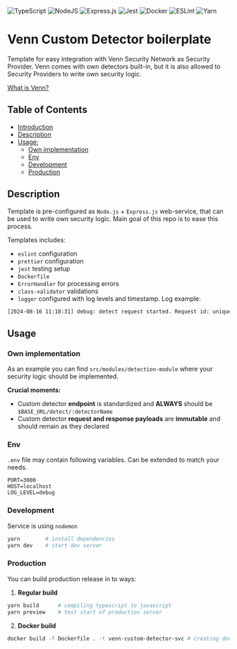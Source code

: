 ![TypeScript](https://img.shields.io/badge/typescript-%23007ACC.svg?style=for-the-badge&logo=typescript&logoColor=white)
![NodeJS](https://img.shields.io/badge/node.js-6DA55F?style=for-the-badge&logo=node.js&logoColor=white)
![Express.js](https://img.shields.io/badge/express.js-%23404d59.svg?style=for-the-badge&logo=express&logoColor=%2361DAFB)
![Jest](https://img.shields.io/badge/-jest-%23C21325?style=for-the-badge&logo=jest&logoColor=white)
![Docker](https://img.shields.io/badge/docker-%230db7ed.svg?style=for-the-badge&logo=docker&logoColor=white)
![ESLint](https://img.shields.io/badge/ESLint-4B3263?style=for-the-badge&logo=eslint&logoColor=white)
![Yarn](https://img.shields.io/badge/yarn-%232C8EBB.svg?style=for-the-badge&logo=yarn&logoColor=white)

# Venn Custom Detector boilerplate
Template for easy integration with Venn Security Network as Security Provider. Venn comes with own detectors built-in, but it is also allowed to Security Providers to write own security logic.

[What is Venn?](https://docs.venn.build/)

## Table of Contents
- [Introduction](#venn-custom-detector-boilerplate)
- [Description](#description)
- [Usage:](#usage)
    - [Own implementation](#own-implementation)
    - [Env](#env)
    - [Development](#development)
    - [Production](#production)

## Description
Template is pre-configured as `Node.js` + `Express.js` web-service, that can be used to write own security logic. Main goal of this repo is to ease this process.

Templates includes:
- `eslint` configuration
- `prettier` configuration
- `jest` testing setup
- `Dockerfile`
- `ErrorHandler` for processing errors
- `class-validator` validations
- `logger` configured with log levels and timestamp. Log example:
```bash
[2024-08-16 11:18:31] debug: detect request started. Request id: unique-id
```


## Usage
### Own implementation
As an example you can find `src/modules/detection-module` where your security logic should be implemented.

**Crucial moments:**
- Custom detector **endpoint** is standardized and **ALWAYS** should be `$BASE_URL/detect/:detectorName`
- Custom detector **request and response payloads** are **immutable** and should remain as they declared

### Env
`.env` file may contain following variables. Can be extended to match your needs.
```
PORT=3000
HOST=localhost
LOG_LEVEL=debug
```

### Development
Service is using `nodemon`
```bash
yarn        # install dependencies
yarn dev    # start dev server
```

### Production
You can build production release in to ways:
1. **Regular build**
```bash
yarn build      # compiling typescript to javascript
yarn preview    # test start of production server
```
2. **Docker build**
```bash
docker build -f Dockerfile . -t venn-custom-detector-svc # creating docker image
```


